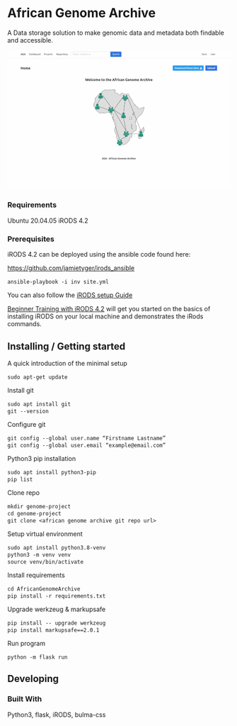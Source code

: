 # African Genome Archive

A Data storage solution to make genomic data and metadata both findable and accessible.

![AGA Screenshots](AGAgif.gif)


### Requirements

Ubuntu 20.04.05
iRODS 4.2

### Prerequisites


iRODS 4.2 can be deployed using the ansible code found here:

https://github.com/jamietyger/irods_ansible

```
ansible-playbook -i inv site.yml
```

You can also follow the [iRODS setup Guide](irods_setup.md)

[Beginner Training with iRODS 4.2](irods_beginner_training_2018.pdf) will get you started on the basics of installing iRODS on your local machine and demonstrates the iRods commands. 


## Installing / Getting started

A quick introduction of the minimal setup

```
sudo apt-get update
```

Install git
```
sudo apt install git
git --version
```

Configure git
```
git config --global user.name “Firstname Lastname”
git config --global user.email “example@email.com”
```

Python3 pip installation
```
sudo apt install python3-pip
pip list
```

Clone repo
```
mkdir genome-project
cd genome-project
git clone <african genome archive git repo url>
```

Setup virtual environment
```
sudo apt install python3.8-venv
python3 -m venv venv
source venv/bin/activate
```

Install requirements
```
cd AfricanGenomeArchive
pip install -r requirements.txt
```

Upgrade werkzeug & markupsafe

```
pip install -- upgrade werkzeug
pip install markupsafe==2.0.1
```

Run program

```
python -m flask run
```

## Developing

### Built With
Python3, flask, iRODS, bulma-css


